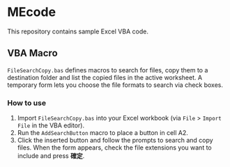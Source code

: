 # MEcode

This repository contains sample Excel VBA code.

## VBA Macro

`FileSearchCopy.bas` defines macros to search for files, copy them to a destination folder and list the copied files in the active worksheet. A temporary form lets you choose the file formats to search via check boxes.

### How to use
1. Import `FileSearchCopy.bas` into your Excel workbook (via `File` > `Import File` in the VBA editor).
2. Run the `AddSearchButton` macro to place a button in cell A2.
3. Click the inserted button and follow the prompts to search and copy files. When the form appears, check the file extensions you want to include and press **確定**.
